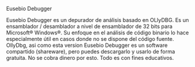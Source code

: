 Eusebio Debugger

Eusebio Debugger es un depurador de análisis basado en OLlyDBG.
Es un ensamblador / desamblador a nivel de ensamblador de 32 bits para Microsoft® Windows®.
Su enfoque en el análisis de código binario lo hace especialmente útil en casos donde no se dispone del código fuente. 
OllyDbg, asi como esta version Eusebio Debugger es un software compartido (shareware), pero puedes descargarlo y usarlo de forma gratuita.
No se cobra dinero por esto. Todo es con fines educativos.
